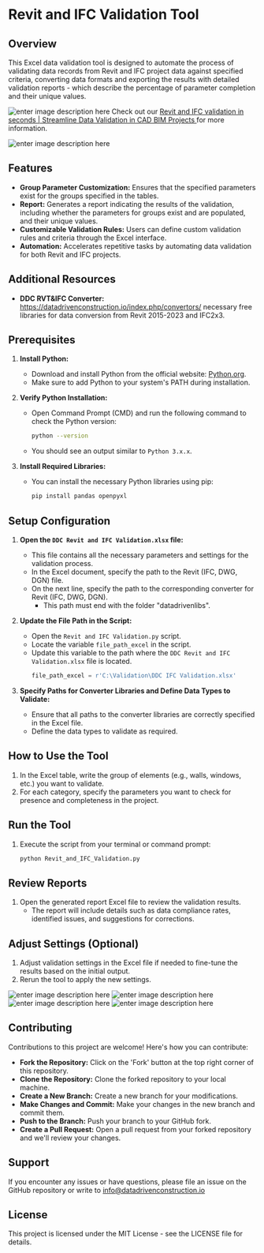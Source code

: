 # Revit and IFC Validation Tool

## Overview
This Excel data validation tool is designed to automate the process of validating data records from Revit and IFC project data against specified criteria, converting data formats and exporting the results with detailed validation reports - which describe the percentage of parameter completion and their unique values. 

![enter image description here](https://datadrivenconstruction.io/wp-content/uploads/2024/07/youtube-logo-youtube-icon-transparent-free-png-1.png) Check out our [Revit and IFC validation in seconds | Streamline Data Validation in CAD BIM Projects
](https://www.youtube.com/watch?v=W12dlDUuSRc) for more information.


![enter image description here](https://datadrivenconstruction.io/wp-content/uploads/2024/08/data-driven-construction.io-1.gif)


## Features
- **Group Parameter Customization:** Ensures that the specified parameters exist for the groups specified in the tables.
- **Report:** Generates a report indicating the results of the validation, including whether the parameters for groups exist and are populated, and their unique values.
- **Customizable Validation Rules:** Users can define custom validation rules and criteria through the Excel interface.
- **Automation:** Accelerates repetitive tasks by automating data validation for both Revit and IFC projects.

## Additional Resources

-   **DDC RVT&IFC Converter:** https://datadrivenconstruction.io/index.php/convertors/ necessary free libraries for data conversion from Revit 2015-2023 and IFC2x3.


## Prerequisites

1. **Install Python:**
   - Download and install Python from the official website: [Python.org](https://www.python.org/downloads/).
   - Make sure to add Python to your system's PATH during installation.

2. **Verify Python Installation:**
   - Open Command Prompt (CMD) and run the following command to check the Python version:
     ```sh
     python --version
     ```
   - You should see an output similar to `Python 3.x.x`.

3. **Install Required Libraries:**
   - You can install the necessary Python libraries using pip:
     ```sh
     pip install pandas openpyxl
     ```

## Setup Configuration

1. **Open the `DDC Revit and IFC Validation.xlsx` file:**
   - This file contains all the necessary parameters and settings for the validation process.
   - In the Excel document, specify the path to the Revit (IFC, DWG, DGN) file.
   - On the next line, specify the path to the corresponding converter for Revit (IFC, DWG, DGN).
     - This path must end with the folder "datadrivenlibs".

2. **Update the File Path in the Script:**
   - Open the `Revit and IFC Validation.py` script.
   - Locate the variable `file_path_excel` in the script.
   - Update this variable to the path where the `DDC Revit and IFC Validation.xlsx` file is located.
     ```python
     file_path_excel = r'C:\Validation\DDC IFC Validation.xlsx'
     ```

3. **Specify Paths for Converter Libraries and Define Data Types to Validate:**
   - Ensure that all paths to the converter libraries are correctly specified in the Excel file.
   - Define the data types to validate as required.

## How to Use the Tool

1. In the Excel table, write the group of elements (e.g., walls, windows, etc.) you want to validate.
2. For each category, specify the parameters you want to check for presence and completeness in the project.

## Run the Tool

1. Execute the script from your terminal or command prompt:
   ```sh
   python Revit_and_IFC_Validation.py
   ```

## Review Reports

1. Open the generated report Excel file to review the validation results.
   - The report will include details such as data compliance rates, identified issues, and suggestions for corrections.

## Adjust Settings (Optional)

1. Adjust validation settings in the Excel file if needed to fine-tune the results based on the initial output.
2. Rerun the tool to apply the new settings.


![enter image description here](https://datadrivenconstruction.io/wp-content/uploads/2024/08/2.jpg)
![enter image description here](https://datadrivenconstruction.io/wp-content/uploads/2024/08/3.jpg)
![enter image description here](https://datadrivenconstruction.io/wp-content/uploads/2024/08/4.jpg)
![enter image description here](https://datadrivenconstruction.io/wp-content/uploads/2024/08/5.jpg)


## Contributing
Contributions to this project are welcome! Here's how you can contribute:
- **Fork the Repository:** Click on the 'Fork' button at the top right corner of this repository.
- **Clone the Repository:** Clone the forked repository to your local machine.
- **Create a New Branch:** Create a new branch for your modifications.
- **Make Changes and Commit:** Make your changes in the new branch and commit them.
- **Push to the Branch:** Push your branch to your GitHub fork.
- **Create a Pull Request:** Open a pull request from your forked repository and we'll review your changes.

## Support
If you encounter any issues or have questions, please file an issue on the GitHub repository or write to info@datadrivenconstruction.io

## License
This project is licensed under the MIT License - see the LICENSE file for details.
